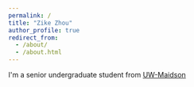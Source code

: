 ```yaml
---
permalink: /
title: "Zike Zhou"
author_profile: true
redirect_from: 
  - /about/
  - /about.html
---
```


I'm a senior undergraduate student from [UW-Maidson](https://www.wisc.edu/)



